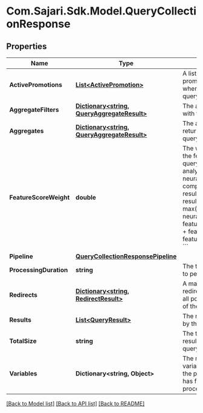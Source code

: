 # Com.Sajari.Sdk.Model.QueryCollectionResponse

## Properties

Name | Type | Description | Notes
------------ | ------------- | ------------- | -------------
**ActivePromotions** | [**List&lt;ActivePromotion&gt;**](ActivePromotion.md) | A list of the promotions activated when running the query. | [optional] 
**AggregateFilters** | [**Dictionary&lt;string, QueryAggregateResult&gt;**](QueryAggregateResult.md) | The aggregates run with filters. | [optional] 
**Aggregates** | [**Dictionary&lt;string, QueryAggregateResult&gt;**](QueryAggregateResult.md) | The aggregates returned by the query. | [optional] 
**FeatureScoreWeight** | **double** | The weight applied to the features in the query, used for analyzing the index, neural and feature components for results.  For each result:  &#x60;&#x60;&#x60; score &#x3D; max(index_score, neural_score) * (1 - feature_score_weight) +         feature_score * feature_score_weight &#x60;&#x60;&#x60; | [optional] 
**Pipeline** | [**QueryCollectionResponsePipeline**](QueryCollectionResponsePipeline.md) |  | [optional] 
**ProcessingDuration** | **string** | The total time taken to perform the query. | [optional] 
**Redirects** | [**Dictionary&lt;string, RedirectResult&gt;**](RedirectResult.md) | A mapping of redirects triggered for all possible variations of the query. | [optional] 
**Results** | [**List&lt;QueryResult&gt;**](QueryResult.md) | The results returned by the query. | [optional] 
**TotalSize** | **string** | The total number of results that match the query. | [optional] 
**Variables** | **Dictionary&lt;string, Object&gt;** | The modified variables returned by the pipeline after it has finished processing. | [optional] 

[[Back to Model list]](../README.md#documentation-for-models) [[Back to API list]](../README.md#documentation-for-api-endpoints) [[Back to README]](../README.md)

